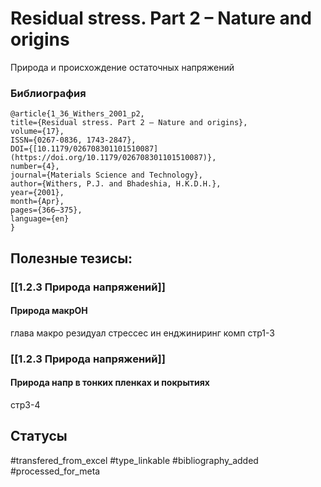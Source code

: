 # Residual stress. Part 2 – Nature and origins

Природа и происхождение остаточных напряжений

### Библиография
```
@article{1_36_Withers_2001_p2,
title={Residual stress. Part 2 – Nature and origins},
volume={17},
ISSN={0267-0836, 1743-2847},
DOI={[10.1179/026708301101510087](https://doi.org/10.1179/026708301101510087)},
number={4},
journal={Materials Science and Technology},
author={Withers, P.J. and Bhadeshia, H.K.D.H.},
year={2001},
month={Apr},
pages={366–375},
language={en}
}
```

## Полезные тезисы:
### [[1.2.3 Природа напряжений]]
#### Природа макрОН
глава макро резидуал стрессес ин енджиниринг комп стр1-3

### [[1.2.3 Природа напряжений]]
#### Природа напр в тонких пленках и покрытиях
стр3-4

## Статусы
#transfered_from_excel 
#type_linkable 
#bibliography_added
#processed_for_meta
